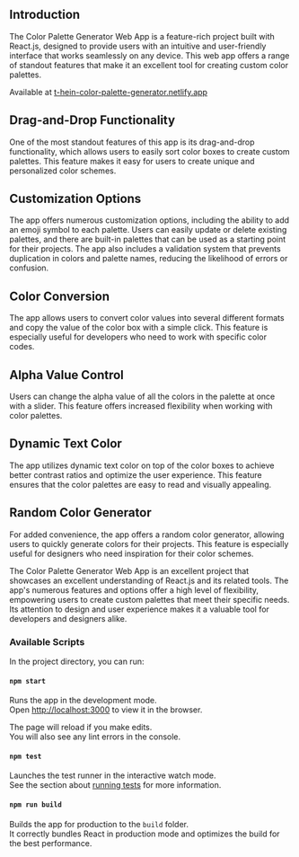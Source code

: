 ## Introduction

The Color Palette Generator Web App is a feature-rich project built with React.js, designed to provide users with an intuitive and user-friendly interface that works seamlessly on any device. This web app offers a range of standout features that make it an excellent tool for creating custom color palettes.

Available at [t-hein-color-palette-generator.netlify.app](https://t-hein-color-palette-generator.netlify.app/)

## Drag-and-Drop Functionality

One of the most standout features of this app is its drag-and-drop functionality, which allows users to easily sort color boxes to create custom palettes. This feature makes it easy for users to create unique and personalized color schemes.

## Customization Options

The app offers numerous customization options, including the ability to add an emoji symbol to each palette. Users can easily update or delete existing palettes, and there are built-in palettes that can be used as a starting point for their projects. The app also includes a validation system that prevents duplication in colors and palette names, reducing the likelihood of errors or confusion.

## Color Conversion

The app allows users to convert color values into several different formats and copy the value of the color box with a simple click. This feature is especially useful for developers who need to work with specific color codes.

## Alpha Value Control

Users can change the alpha value of all the colors in the palette at once with a slider. This feature offers increased flexibility when working with color palettes.

## Dynamic Text Color

The app utilizes dynamic text color on top of the color boxes to achieve better contrast ratios and optimize the user experience. This feature ensures that the color palettes are easy to read and visually appealing.

## Random Color Generator

For added convenience, the app offers a random color generator, allowing users to quickly generate colors for their projects. This feature is especially useful for designers who need inspiration for their color schemes.

The Color Palette Generator Web App is an excellent project that showcases an excellent understanding of React.js and its related tools. The app's numerous features and options offer a high level of flexibility, empowering users to create custom palettes that meet their specific needs. Its attention to design and user experience makes it a valuable tool for developers and designers alike.

### Available Scripts

In the project directory, you can run:

#### `npm start`

Runs the app in the development mode.\
Open [http://localhost:3000](http://localhost:3000) to view it in the browser.

The page will reload if you make edits.\
You will also see any lint errors in the console.

#### `npm test`

Launches the test runner in the interactive watch mode.\
See the section about [running tests](https://facebook.github.io/create-react-app/docs/running-tests) for more information.

#### `npm run build`

Builds the app for production to the `build` folder.\
It correctly bundles React in production mode and optimizes the build for the best performance.
